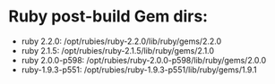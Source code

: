 # Ruby post-build Gem dirs:
 - ruby 2.2.0:      /opt/rubies/ruby-2.2.0/lib/ruby/gems/2.2.0
 - ruby 2.1.5:      /opt/rubies/ruby-2.1.5/lib/ruby/gems/2.1.0
 - ruby 2.0.0-p598: /opt/rubies/ruby-2.0.0-p598/lib/ruby/gems/2.0.0
 - ruby-1.9.3-p551: /opt/rubies/ruby-1.9.3-p551/lib/ruby/gems/1.9.1
